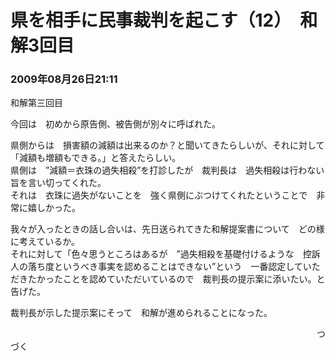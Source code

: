 # 県を相手に民事裁判を起こす（12）　和解3回目
### 2009年08月26日21:11

和解第三回目

今回は　初めから原告側、被告側が別々に呼ばれた。

県側からは　損害額の減額は出来るのか？と聞いてきたらしいが、それに対して　「減額も増額もできる。」と答えたらしい。  
県側は　”減額＝衣珠の過失相殺”を打診したが　裁判長は　過失相殺は行わない旨を言い切ってくれた。  
それは　衣珠に過失がないことを　強く県側にぶつけてくれたということで　非常に嬉しかった。

我々が入ったときの話し合いは、先日送られてきた和解提案書について　どの様に考えているか。  
それに対して「色々思うところはあるが　”過失相殺を基礎付けるような　控訴人の落ち度というべき事実を認めることはできない”という　一番認定していただきたかったことを認めていただいているので　裁判長の提示案に添いたい。と告げた。

裁判長が示した提示案にそって　和解が進められることになった。

　　　　　　　　　　　　　　　　　　　　　　　　　　　　　　　　　　　つづく